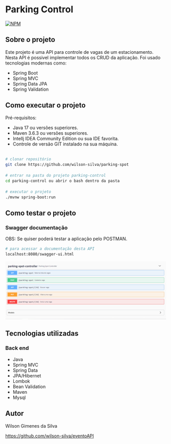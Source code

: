 # Parking Control
[![NPM](https://img.shields.io/npm/l/react)](https://github.com/wilson-silva/parking-spot/blob/main/LICENSE)

## Sobre o projeto

Este projeto é uma API para controle de vagas de um estacionamento.
Nesta API é possivel implementar todos os CRUD da aplicação.
Foi usado tecnologias modernas como:
- Spring Boot
- Spring MVC
- Spring Data JPA
- Spring Validation


## Como executar o projeto

Pré-requisitos:

* Java 17 ou versões superiores.
* Maven 3.6.3 ou versões superiores.
* Intellj IDEA Community Edition ou sua IDE favorita.
* Controle de versão GIT instalado na sua máquina.

```bash

# clonar repositório
git clone https://github.com/wilson-silva/parking-spot

# entrar na pasta do projeto parking-control
cd parking-control ou abrir o bash dentro da pasta

# executar o projeto
./mvnw spring-boot:run

```

## Como testar o projeto

### Swagger documentação
OBS: Se quiser poderá testar a aplicação pelo POSTMAN.

```bash
# para acessar a documentação desta API
localhost:8080/swagger-ui.html
```

![Modelo Conceitual](https://github.com/wilson-silva/parking-spot/blob/main/tela1.png)

## Tecnologias utilizadas
### Back end
- Java
- Spring MVC
- Spring Data
- JPA/Hibernet
- Lombok
- Bean Validation
- Maven
- Mysql


## Autor

Wilson Gimenes da Silva

https://github.com/wilson-silva/eventoAPI